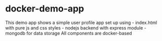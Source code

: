 # docker-demo-app
 This demo app shows a simple user profile app set up using  - index.html with pure js and css styles - nodejs backend with express module - mongodb for data storage  All components are docker-based
